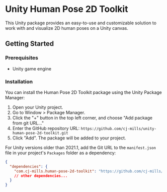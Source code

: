 # Unity Human Pose 2D Toolkit
This Unity package provides an easy-to-use and customizable solution to work with and visualize 2D human poses on a Unity canvas.



## Getting Started

### Prerequisites

- Unity game engine

### Installation

You can install the Human Pose 2D Toolkit package using the Unity Package Manager:

1. Open your Unity project.
2. Go to Window > Package Manager.
3. Click the "+" button in the top left corner, and choose "Add package from git URL..."
4. Enter the GitHub repository URL: `https://github.com/cj-mills/unity-human-pose-2d-toolkit.git`
5. Click "Add". The package will be added to your project.

For Unity versions older than 2021.1, add the Git URL to the `manifest.json` file in your project's `Packages` folder as a dependency:

```json
{
  "dependencies": {
    "com.cj-mills.human-pose-2d-toolkit": "https://github.com/cj-mills/unity-human-pose-2d-toolkit.git",
    // other dependencies...
  }
}

```
